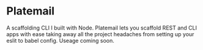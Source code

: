 # Platemail



A scaffolding CLI I built with Node.  Platemail lets you scaffold REST and CLI apps with ease taking away all the project headaches from setting up your eslit to babel config.  Useage coming soon.
